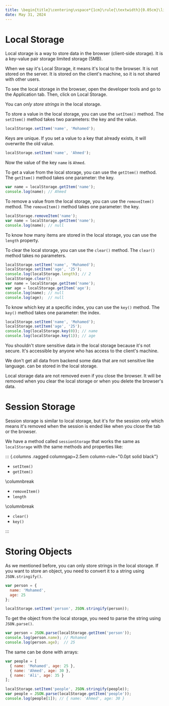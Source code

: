 ```yaml
---
title: \begin{title}\centering\vspace*{1cm}\rule{\textwidth}{0.05cm}\linebreak\vspace{0.5cm}{\Huge\bfseries Session 19 \par}\vspace{0.1cm}\hrule\end{title}
date: May 31, 2024
---
```


<!-- # CRUD System Cont -->

# Local Storage

Local storage is a way to store data in the browser (client-side storage). It is a key-value pair storage limited storage (5MB).

When we say it's Local Storage, it means it's local to the browser. It is not stored on the server. It is stored on the client's machine, so it is not shared with other users.

<!-- - It is a synchronous storage. 
- It is a persistent storage.
- It is a secure storage.
- It is a storage that is only accessible by the same origin.
- It is a storage that is only accessible by the same protocol.
- It is a storage that is only accessible by the same port.
- It is a storage that is only accessible by the same domain.
- It is a storage that is only accessible by the same subdomain. -->

To see the local storage in the browser, open the developer tools and go to the Application tab. Then, click on Local Storage.

You can *only store strings* in the local storage.
<!-- If you want to store an object, you need to convert it to a string using `JSON.stringify()`. -->

To store a value in the local storage, you can use the `setItem()` method. The `setItem()` method takes two parameters: the key and the value.

```{.js .numberLines}
localStorage.setItem('name', 'Mohamed');
```

Keys are unique. If you set a value to a key that already exists, it will overwrite the old value.

```{.js .numberLines}
localStorage.setItem('name', 'Ahmed');
```

Now the value of the key `name` is `Ahmed`.

To get a value from the local storage, you can use the `getItem()` method. The `getItem()` method takes one parameter: the key.

```{.js .numberLines}
var name = localStorage.getItem('name');
console.log(name); // Ahmed
```

To remove a value from the local storage, you can use the `removeItem()` method. The `removeItem()` method takes one parameter: the key.

```{.js .numberLines}
localStorage.removeItem('name');
var name = localStorage.getItem('name');
console.log(name); // null
```

To know how many items are stored in the local storage, you can use the `length` property.

To clear the local storage, you can use the `clear()` method. The `clear()` method takes no parameters.

```{.js .numberLines}
localStorage.setItem('name', 'Mohamed');
localStorage.setItem('age', '25');
console.log(localStorage.length); // 2
localStorage.clear();
var name = localStorage.getItem('name');
var age = localStorage.getItem('age');
console.log(name); // null
console.log(age);  // null
```

To know which key at a specific index, you can use the `key()` method. The `key()` method takes one parameter: the index.

```{.js .numberLines}
localStorage.setItem('name', 'Mohamed');
localStorage.setItem('age', '25');
console.log(localStorage.key(0)); // name
console.log(localStorage.key(1)); // age
```

You shouldn't store sensitive data in the local storage because it's not secure. It's accessible by anyone who has access to the client's machine.

We don't get all data from backend some data that are not sensitive like language. can be stored in the local storage.

Local storage data are not removed even if you close the browser. It will be removed when you clear the local storage or when you delete the browser's data.

# Session Storage

Session storage is similar to local storage, but it's for the session only which means it's removed when the session is ended like when you close the tab or the browser.

We have a method called `sessionStorage` that works the same as `localStorage` with the same methods and properties like:

::: {.columns .ragged columngap=2.5em column-rule="0.0pt solid black"}

- `setItem()`
- `getItem()`

\columnbreak

- `removeItem()`
- `length`

\columnbreak

- `clear()`
- `key()`

:::

# Storing Objects

As we mentioned before, you can only store strings in the local storage. If you want to store an object, you need to convert it to a string using `JSON.stringify()`.

```{.js .numberLines}
var person = {
  name: 'Mohamed',
  age: 25
};

localStorage.setItem('person', JSON.stringify(person));
```

To get the object from the local storage, you need to parse the string using `JSON.parse()`.

```{.js .numberLines}
var person = JSON.parse(localStorage.getItem('person'));
console.log(person.name); // Mohamed
console.log(person.age);  // 25
```

The same can be done with arrays:

```{.js .numberLines}
var people = [
  { name: 'Mohamed', age: 25 },
  { name: 'Ahmed', age: 30 },
  { name: 'Ali', age: 35 }
];

localStorage.setItem('people', JSON.stringify(people));
var people = JSON.parse(localStorage.getItem('people'));
console.log(people[1]); // { name: 'Ahmed', age: 30 }
```
